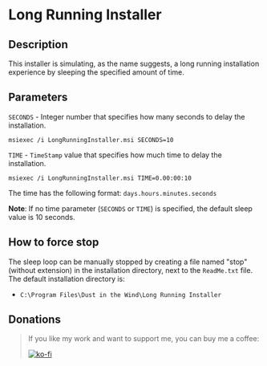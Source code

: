 # Long Running Installer

## Description

This installer is simulating, as the name suggests, a long running installation experience by sleeping the specified amount of time.

## Parameters

`SECONDS` - Integer number that specifies how many seconds to delay the installation.

```
msiexec /i LongRunningInstaller.msi SECONDS=10
```

`TIME` - `TimeStamp` value that specifies how much time to delay the installation.

```
msiexec /i LongRunningInstaller.msi TIME=0.00:00:10
```

The time has the following format: `days.hours.minutes.seconds`

**Note**: If no time parameter (`SECONDS` or `TIME`) is specified, the default sleep value is 10 seconds.

## How to force stop

The sleep loop can be manually stopped by creating a file named "stop" (without extension) in the installation directory, next to the `ReadMe.txt` file.
The default installation directory is:
- `C:\Program Files\Dust in the Wind\Long Running Installer`

## Donations

> If you like my work and want to support me, you can buy me a coffee:
>
> [![ko-fi](https://www.ko-fi.com/img/githubbutton_sm.svg)](https://ko-fi.com/Y8Y62EZ8H)

